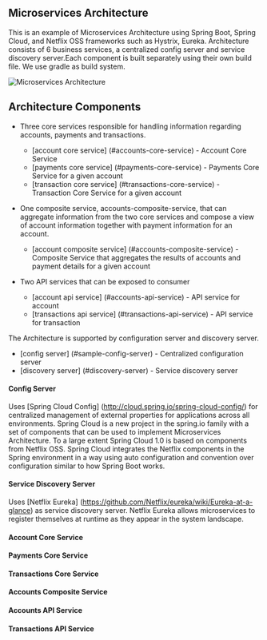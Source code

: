 ## Microservices Architecture 
This is an example of Microservices Architecture using Spring Boot, Spring Cloud, and Netflix OSS frameworks such as Hystrix, Eureka. Architecture consists of 6 business services, a centralized config server and service discovery server.Each component is built separately using their own build file. We use gradle as build system.

![Microservices Architecture](https://cloud.githubusercontent.com/assets/5256077/12605129/d2bf8090-c4e7-11e5-812c-c432d056134a.jpg)

## Architecture Components
* Three core services responsible for handling information regarding accounts, payments and transactions. 
    * [account core service] (#accounts-core-service) - Account Core Service
    * [payments core service] (#payments-core-service) - Payments Core Service for a given account
    * [transaction core service] (#transactions-core-service) - Transaction Core Service for a given account

* One composite service, accounts-composite-service, that can aggregate information from the two core services and compose a view of account information together with payment information for an account. 
    * [account composite service] (#accounts-composite-service) - Composite Service that aggregates the results of accounts and payment details for a given account

* Two API services that can be exposed to consumer
    * [account api service] (#accounts-api-service) - API service for account
    * [transactions api service] (#transactions-api-service) - API service for transaction

The Architecture is supported by configuration server and discovery server. 
* [config server] (#sample-config-server) - Centralized configuration server
* [discovery server] (#discovery-server) - Service discovery server

#### <a name="sample-config-server"></a> Config Server
Uses [Spring Cloud Config] (http://cloud.spring.io/spring-cloud-config/) for centralized management of external properties for applications across all environments. Spring Cloud is a new project in the spring.io family with a set of components that can be used to implement Microservices Architecture. To a large extent Spring Cloud 1.0 is based on components from Netflix OSS. Spring Cloud integrates the Netflix components in the Spring environment in a way using auto configuration and convention over configuration similar to how Spring Boot works.

#### <a name="discovery-server"></a> Service Discovery Server
Uses [Netflix Eureka] (https://github.com/Netflix/eureka/wiki/Eureka-at-a-glance) as service discovery server. Netflix Eureka allows microservices to register themselves at runtime as they appear in the system landscape.

#### <a name="accounts-core-service"></a> Account Core Service

#### <a name="payments-core-service"></a> Payments Core Service

#### <a name="transactions-core-service"></a> Transactions Core Service

#### <a name="accounts-composite-service"></a> Accounts Composite Service

#### <a name="accounts-api-service"></a> Accounts API Service

#### <a name="transactions-api-service"></a> Transactions API Service




